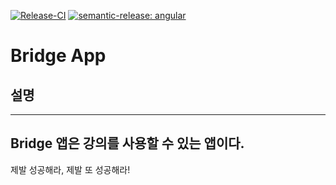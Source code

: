 [![Release-CI](https://github.com/Bridge-Builder/bridge-app/actions/workflows/release-ci.yml/badge.svg)](https://github.com/Bridge-Builder/bridge-app/actions/workflows/release-ci.yml)
[![semantic-release: angular](https://img.shields.io/badge/semantic--release-angular-e10079?logo=semantic-release)](https://github.com/semantic-release/semantic-release)

# Bridge App

## 설명

---
Bridge 앱은 강의를 사용할 수 있는 앱이다.
---

제발 성공해라, 제발 또 성공해라!

